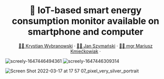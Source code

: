 <div align="center">
  <h1>🔌 IoT-based smart energy consumption monitor available on smartphone and computer</h1>
  <a href="https://github.com/Wybranowsky">👨‍💻 Krystian Wybranowski</a> · <a href="https://github.com/konhi">👨‍💻 Jan Szymański</a> · <a href="">👨‍🏫 mgr Mariusz Kmiećkowiak</a> · 
</div>

![screely-1647446494361](https://user-images.githubusercontent.com/61631665/160237667-4b3f5300-f8cf-444e-8fbd-6676422f8176.png)
![screely-1647446309314](https://user-images.githubusercontent.com/61631665/160237898-95fbd1a7-8afb-4bbc-9d3c-5bb1cf4a1ab9.png)

![Screen Shot 2022-03-17 at 17 57 07_pixel_very_silver_portrait](https://user-images.githubusercontent.com/61631665/160237969-e0cc7b87-7d6e-4c81-9b4e-3334444419c9.png)
